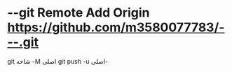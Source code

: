 # --git Remote Add Origin https://github.com/m3580077783/---.git
 git شاخه -M اصلی 
git push -u اصلی-
